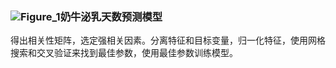 ### ![Figure_1](D:\miexiaochi\4.论文投稿\4.奶牛DHI\DHI\Figure_1.png)奶牛泌乳天数预测模型



得出相关性矩阵，选定强相关因素。分离特征和目标变量，归一化特征，使用网格搜索和交叉验证来找到最佳参数，使用最佳参数训练模型。